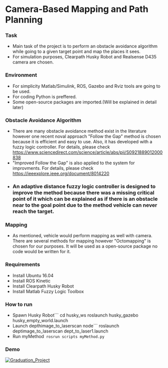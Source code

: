 # Camera-Based Mapping and Path Planning
### Task
- Main task of the project is to perform an obstacle avoidance algorithm while going to a given target point and map the places it sees. 
- For simulation purposes, Clearpath Husky Robot and Realsense D435 camera are chosen.

### Environment
- For simplicity Matlab/Simulink, ROS, Gazebo and Rviz tools are going to be used.
- For coding Python is preffered.
- Some open-source packages are imported.(Will be explained in detail later)

### Obstacle Avoidance Algorithm
- There are many obstacle avoidance method exist in the literature however one recent noval approach "Follow the Gap" method is chosen because it is efficient and easy to use. Also, it has developed with a fuzzy logic controller. For details, please check https://www.sciencedirect.com/science/article/abs/pii/S0921889012000838
- "Improved Follow the Gap" is also applied to the system for improvments. For details, please check https://ieeexplore.ieee.org/document/8014220
- ### An adaptive distance fuzzy logic controller is designed to improve the method because there was a missing critical point of it which can be explained as if there is an obstacle near to the goal point due to the method vehicle can never reach the target.

### Mapping
- As mentioned, vehicle would perform mapping as well with camera. There are several methods for mapping however "Octomapping" is chosen for our purposes. It will be used as a open-source package no code would be written for it.

### Requirements
- Install Ubuntu 16.04
- Install ROS Kinetic
- Install Clearpath Husky Robot
- Install Matlab Fuzzy Logic Toolbox

### How to run
- Spawn Husky Robot```
cd husky_ws
roslaunch husky_gazebo husky_empty_world.launch
- Launch depthimage_to_laserscan node```
roslaunch deptimage_to_laserscan dept_to_laser1.launch
- Run myMethod```
rosrun scripts myMethod.py```
### Demo
[![Graduation_Project](https://img.youtube.com/vi/wMMFzKAfvjo/0.jpg)](https://www.youtube.com/watch?v=wMMFzKAfvjo)
